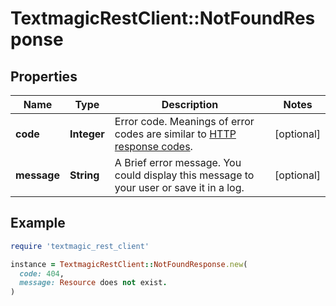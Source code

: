 # TextmagicRestClient::NotFoundResponse

## Properties

| Name | Type | Description | Notes |
| ---- | ---- | ----------- | ----- |
| **code** | **Integer** | Error code. Meanings of error codes are similar to [HTTP response codes](https://en.wikipedia.org/wiki/List_of_HTTP_status_codes). | [optional] |
| **message** | **String** | A Brief error message. You could display this message to your user or save it in a log. | [optional] |

## Example

```ruby
require 'textmagic_rest_client'

instance = TextmagicRestClient::NotFoundResponse.new(
  code: 404,
  message: Resource does not exist.
)
```

